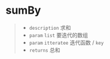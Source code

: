 # sumBy

> - `description` 求和
> - `param` `list` 要迭代的数组
> - `param` `itteratee` 迭代函数 / `key`
> - `returns` 总和
